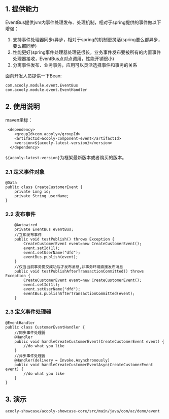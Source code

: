 <!-- title: 事件组件 -->
<!-- type: infrastructure -->
<!-- author: qiubo -->
## 1. 提供能力

EventBus提供jvm内事件处理发布、处理机制，相对于spring提供的事件做以下增强：

1. 支持事件处理器同步/异步，相对于spring的机制更灵活(spring要么都异步，要么都同步)
2. 性能更好(spring事件处理器处理链很长，业务事件发布要被所有的内置事件处理器接收，EventBus点对点调用，性能开销很小)
3. 分离事件发布、业务事务，应用可以灵活选择事件和事务的关系

面向开发人员提供一下Bean:

    com.acooly.module.event.EventBus
    com.acooly.module.event.EventHandler
    
## 2. 使用说明

maven坐标：

     <dependency>
        <groupId>com.acooly</groupId>
        <artifactId>acooly-component-event</artifactId>
        <version>${acooly-latest-version}</version>
      </dependency>

`${acooly-latest-version}`为框架最新版本或者购买的版本。

### 2.1 定义事件对象

    @Data
    public class CreateCustomerEvent {
    	private Long id;
    	private String userName;
    }
    
### 2.2 发布事件

        @Autowired
        private EventBus eventBus;
        //立即发布事件
        public void testPublish() throws Exception {
            CreateCustomerEvent event=new CreateCustomerEvent();
            event.setId(1l);
            event.setUserName("dfd");
            eventBus.publish(event);
        }
        //仅当当前事务提交成功后才发布消息,非事务环境直接发布消息
        public void testPublishAfterTransactionCommitted() throws Exception {
            CreateCustomerEvent event=new CreateCustomerEvent();
            event.setId(1l);
            event.setUserName("dfd");
            eventBus.publishAfterTransactionCommitted(event);
        }
        
    
### 2.3 定义事件处理器
    
    @EventHandler
    public class CustomerEventHandler {
        //同步事件处理器
    	@Handler
    	public void handleCreateCustomerEvent(CreateCustomerEvent event) {
    		//do what you like
    	}
        //异步事件处理器
        @Handler(delivery = Invoke.Asynchronously)
        public void handleCreateCustomerEventAsyn(CreateCustomerEvent event) {
            //do what you like
        }
    }
    
## 3. 演示

    acooly-showcase/acooly-showcase-core/src/main/java/com/ac/demo/event